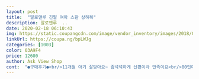 ```yaml
---
layout: post 
title:  "알로앤루 긴팔 여아 스판 상하복" 
description: 알로앤루  ..
date: 2020-02-18 06:10:43 
img: https://static.coupangcdn.com/image/vendor_inventory/images/2018/08/08/18/8/f2b9b98c-302c-4a0a-b0b4-94941a05871e.jpg 
linkUrl: https://coupa.ng/bpLWJg 
categories: [1003] 
color: 03A9F4 
price: 12600 
author: Ask View Shop 
cont:  "●구매후기●<br/>11개월 아기 잘맞아요~ 좀넉넉하게 산편이라 만족이요<br/>80인에 옆단추라 불편하나 입으면 너무 귀여워요<br/>디자인이쁘고<br/>아이한테 잘맞아요<br/>저렴해게 잘구매 했어요<br/>" 
---
```

